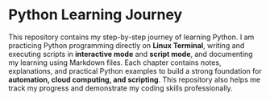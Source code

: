 # Python Learning Journey

This repository contains my step-by-step journey of learning Python. I am practicing Python programming directly on **Linux Terminal**, writing and executing scripts in **interactive mode** and **script mode**, and documenting my learning using Markdown files. Each chapter contains notes, explanations, and practical Python examples to build a strong foundation for **automation, cloud computing, and scripting**. This repository also helps me track my progress and demonstrate my coding skills professionally.

